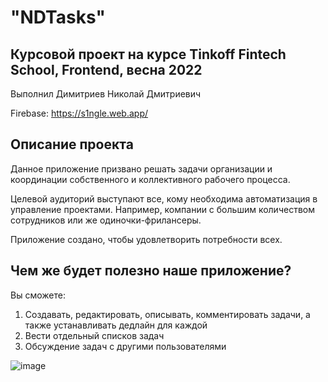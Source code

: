 # "NDTasks"

## Курсовой проект на курсе Tinkoff Fintech School, Frontend, весна 2022

Выполнил Димитриев Николай Дмитриевич

Firebase: https://s1ngle.web.app/

## Описание проекта

Данное приложение призвано решать задачи организации и координации собственного и коллективного рабочего процесса.

Целевой аудиторий выступают все, кому необходима автоматизация в управление проектами. Например, компании с большим количеством сотрудников или же одиночки-фрилансеры.

Приложение создано, чтобы удовлетворить потребности всех.

## Чем же будет полезно наше приложение?

Вы сможете:

1. Создавать, редактировать, описывать, комментировать задачи, а также устанавливать дедлайн для каждой
2. Вести отдельный списков задач
3. Обсуждение задач с другими пользователями


![image](https://user-images.githubusercontent.com/55017954/199483951-cfe8681f-479d-450a-8ed1-71f806620b6c.png)
